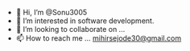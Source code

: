 - 👋 Hi, I’m @Sonu3005
- 👀 I’m interested in software development.
- 💞️ I’m looking to collaborate on ...
- 📫 How to reach me ... mihirsejode30@gmail.com

<!---
Sonu3005/Sonu3005 is a ✨ special ✨ repository because its `README.md` (this file) appears on your GitHub profile.
You can click the Preview link to take a look at your changes.
--->

